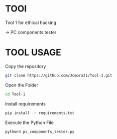 # TOOl

Tool 1 for ethical hacking

-> PC components tester

# TOOL USAGE

Copy the repository
```bash
git clone https://github.com/Jcmora21/Tool-1.git
```

Open the Folder
```bash
cd Tool-1
```

Install requirements
```bash
pip install -r requirements.txt
```
Execute the Python File
```bash
python3 pc_components_tester.py
```

